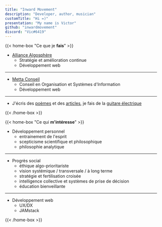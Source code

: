 ```yaml
---
title: "Inward Movement"
description: "Developer, author, musician"
customTitle: "Hi =)"
presentation: "My name is Victor"
github: "inwardmovement"
discord: "Vic#6419"
---
```


{{< home-box "Ce que je **fais**" >}}

- [Alliance Algosphère](https://algosphere.org/fr)
  - Stratégie et amélioration continue
  - Développement web

---

- [Metta Conseil](https://mettaconseil.com)
  - Conseil en Organisation et Systèmes d'Information
  - Développement web

---

- J'écris des [poèmes](poems) et des [articles](articles), je fais de la [guitare électrique](https://www.youtube.com/user/arkay38/videos)

{{< /home-box >}}

{{< home-box "Ce qui **m'intéresse**" >}}

- Développement personnel
  - entrainement de l'esprit
  - scepticisme scientifique et philosophique
  - philosophie analytique

---

- Progrès social
  - éthique <a class="abbr" data-toggle="popover" data-trigger="hover" data-placement="top" data-content="Accordant la priorité à l'allègement de la souffrance." tabindex="0">algo-prioritariste</a>
  - vision systémique / transversale / à long terme
  - stratégie et fertilisation croisée
  - intelligence collective et systèmes de prise de décision
  - éducation bienveillante

---

- Développement web
  - UX/DX
  - <a class="abbr" data-toggle="popover" data-trigger="hover" data-placement="top" data-content="C'est une nouvelle façon de créer des sites Web et applications offrant de meilleures performances, une sécurité accrue, une évolutivité à cout réduit et une meilleure expérience de développement." tabindex="0">JAMstack</a>

{{< /home-box >}}
